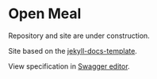 # Open Meal

Repository and site are under construction.

Site based on the [jekyll-docs-template](http://bruth.github.io/jekyll-docs-template/).

View specification in [Swagger editor](https://editor.swagger.io/?url=https://raw.githubusercontent.com/Sambruk/Open-Meal/main/OpenAPI%20Specification.json).
